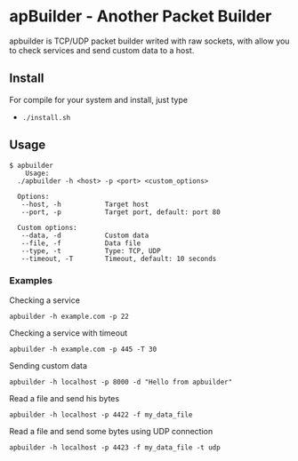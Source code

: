 # apBuilder - Another Packet Builder

apbuilder is TCP/UDP packet builder writed with raw sockets, with allow you to check services and send custom data to a host.

## Install

For compile for your system and install, just type
  
  * `./install.sh`

## Usage

    $ apbuilder
        Usage:
      ./apbuilder -h <host> -p <port> <custom_options>

      Options:
       --host, -h 			Target host
       --port, -p 			Target port, default: port 80

      Custom options:
       --data, -d 			Custom data
       --file, -f 			Data file
       --type, -t 			Type: TCP, UDP
       --timeout, -T 		Timeout, default: 10 seconds 
 
 ### Examples
Checking a service


    apbuilder -h example.com -p 22
    
Checking a service with timeout

    apbuilder -h example.com -p 445 -T 30
   
Sending custom data

    apbuilder -h localhost -p 8000 -d "Hello from apbuilder"
    
Read a file and send his bytes

    apbuilder -h localhost -p 4422 -f my_data_file
 
Read a file and send some bytes using UDP connection

    apbuilder -h localhost -p 4423 -f my_data_file -t udp


